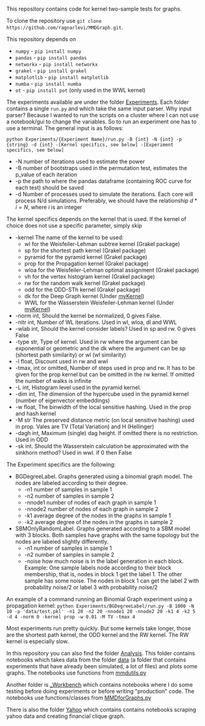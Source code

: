 This repository contains code for kernel two-sample tests for graphs.

To clone the repository use `git clone https://github.com/ragnarlevi/MMDGraph.git`.

This repository depends on

* `numpy` - `pip install numpy`
* `pandas` - `pip install pandas`
* `networkx` - `pip install networkx`
* `grakel` - `pip install grakel`
* `matplotlib` - `pip install matplotlib`
* `numba` - `pip install numba`
* `ot` - `pip install pot` (only used in the WWL kernel)

The experiments available are under the folder [Experiments](https://github.com/ragnarlevi/MMDGraph/tree/master/Experiments). Each folder contains a single `run.py` and which take the same input parser. Why input parser? Because I wanted to run the scripts on a cluster where I can not use a notebook/gui to change the variables. So to run an experiment one has to use a terminal. The general input is as follows:

`python Experiments/{Experiment Name}/run.py -B {int} -N {int} -p {string} -d {int} -[Kernel specifics, see below] -[Experiment specifics, see below]`

* -N number of iterations used to estimate the power
* -B number of bootstraps used in the permutation test, estimates the p_value of each iteration
* -p the path to where the pandas dataframe (containing ROC curve for each test) should be saved
* -d Number of processes used to simulate the iterations. Each core will process N/d simulations. Preferably, we should have the relationship $d*i = N$, where $i$ is an integer

The kernel specifics depends on the kernel that is used. If the kernel of choice does not use a specific parameter, simply skip

* -kernel The name of the kernel to be used:
  * wl for the Weisfeiler-Lehman subtree kernel (Grakel package)
  * sp for the shortest path kernel (Grakel package)
  * pyramid for the pyramid kernel (Grakel package)
  * prop for the Propagation kernel (Grakel package)
  * wloa for the Weisfeiler-Lehman optimal assignment (Grakel package)
  * vh for the vertex histogram kernel (Grakel package)
  * rw for the random walk kernel (Grakel package)
  * odd for the ODD-STh kernel (Grakel package)
  * dk for the Deep Graph kernel (Under [myKernel](https://github.com/ragnarlevi/MMDGraph/tree/master/myKernels))
  * WWL for the Wasserstein Weisfeiler-Lehman kernel (Under [myKernel](https://github.com/ragnarlevi/MMDGraph/tree/master/myKernels))
* -norm int, Should the kernel be normalized, 0 gives False.
* -nitr int, Number of WL iterations. Used in wl, wloa, dl and WWL
* -wlab int, Should the kernel consider labels? Used in sp and rw. 0 gives False
* -type str, Type of kernel. Used in rw where the argument can be exponential or geometric and the dk where the argument can be sp (shortest path similarity) or wl (wl similarity)
* -l float, Discount used in rw and wwl
* -tmax, int or omitted, Number of steps used in prop and rw. It has to be given for the prop kernel but can be omitted in the rw kernel. If omitted the number of walks is infinite
* -L int, Histogram level used in the pyramid kernel.
* -dim int, The dimension of the hypercube used in the pyramid kernel (number of eigenvector embeddings)
* -w float, The binwidth of the local sensitive hashing. Used in the prop and hash kernel
* -M str The preserved distance metric (on local sensitive hashing) used in prop. Vales are TV (Total Variation) and H (Hellinger)
* -dagh int, Maximum (single) dag height. If omitted there is no restriction. Used in ODD
* -sk int. Should the Wasserstein calculation be approximated with the sinkhorn method? Used in wwl. if 0 then False

The Experiment specifics are the following:

* BGDegreeLabel. Graphs generated using a binomial graph model. The nodes are labeled according to their degree.
  * -n1 number of samples in sample 1
  * -n2 number of samples in sample 2
  * -nnode1 number of nodes of each graph in sample 1
  * -nnode2 number of nodes of each graph in sample 2
  * -k1 average degree of the nodes in the graphs in sample 1
  * -k2 average degree of the nodes in the graphs in sample 2
* SBMOnlyRandomLabel. Graphs generated according to a SBM model with 3 blocks. Both samples have graphs with the same topology but the nodes are labeled slightly differently.
  * -n1 number of samples in sample 1
  * -n2 number of samples in sample 2
  * -noise how much noise is in the label generation in each block. Example: One sample labels node according to their block membership, that is, nodes in block 1 get the label 1. The other sample has some noise. The nodes in block 1 can get the label 2 with probability noise/2 or label 3 with probability noise/2
  
An example of a command running an Binomial Graph experiment using a propagation kernel:
`python Experiments/BGDegreeLabel/run.py -B 1000 -N 10 -p 'data/test.pkl' -n1 20 -n2 20 -nnode1 20 -nnode2 20 -k1 4 -k2 5 -d 4 -norm 0 -kernel prop -w 0.01 -M TV -tmax 4` 


Most experiments run pretty quickly. But some kernels take longer, those are the shortest path kernel, the ODD kernel and the RW kernel. The RW kernel is especially slow.

In this repository you can also find the folder [Analysis](https://github.com/ragnarlevi/MMDGraph/tree/master/Analysis). This folder contains notebooks which takes data from the folder [data](https://github.com/ragnarlevi/MMDGraph/tree/master/data) (a folder that contains experiments that have already been simulated, a lot of files) and plots some graphs. The notebooks use functions from [mmdutils.py](https://github.com/ragnarlevi/MMDGraph/blob/master/mmdutils.py)

Another folder is [_Workbench](https://github.com/ragnarlevi/MMDGraph/tree/master/_Workbench) which contains notebooks where I do some testing before doing experiments or before writing "production" code. The notebooks use functions/classes from [MMDforGraphs.py](https://github.com/ragnarlevi/MMDGraph/blob/master/MMDforGraphs.py)

There is also the folder [Yahoo](https://github.com/ragnarlevi/MMDGraph/tree/master/Yahoo) which contains contains notebooks scraping yahoo data and creating financial clique graph.



